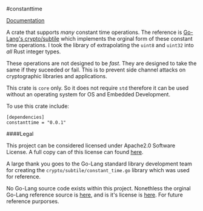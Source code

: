 #constanttime

[Documentation](https://valarauca.github.io/constanttime/constanttime.index.html)

A crate that supports _many_ constant time operations. The reference is [Go-Lang's crypto/subtile](https://golang.org/src/crypto/subtle/constant_time.go)
which implements the orginal form of these constant time operations. I took the library of extrapolating the `uint8` and `uint32` into _all_ Rust
integer types.

These operations are not designed to be _fast_. They are designed to take the same if they suceeded or fail. This is to prevent side channel attacks on cryptographic libraries and applications.

This crate is `core` only. So it does not require `std` therefore it can be
used without an operating system for OS and Embedded Development. 

To use this crate include:

```
[dependencies]
constanttime = "0.0.1"
```

####Legal

This project can be considered licensed under Apache2.0 Software License.
A full copy can of this license can found [here](https://www.apache.org/licenses/LICENSE-2.0). 

A large thank you goes to the Go-Lang standard library development team for
creating the `crypto/subtile/constant_time.go` library which was used for
reference.

No Go-Lang source code exists within this project.
Nonethless the orginal Go-Lang reference source is [here](https://golang.org/src/crypto/subtle/constant_time.go),
and is it's license is [here](https://golang.org/LICENSE). For future
reference purporses. 
